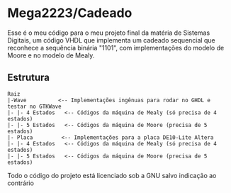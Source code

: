 # Mega2223/Cadeado

Esse é o meu código para o meu projeto final da matéria de Sistemas Digitais, um código VHDL que implementa um cadeado sequencial que reconhece a sequência binária "1101", com implementações do modelo de Moore e no modelo de Mealy.

## Estrutura

```
Raiz  
|-Wave          <-- Implementações ingênuas para rodar no GHDL e testar no GTKWave   
|- |- 4 Estados   <-- Códigos da máquina de Mealy (só precisa de 4 estados)   
|- |- 5 Estados   <-- Códigos da máquina de Moore (precisa de 5 estados)   
|- Placa         <-- Implementações para a placa DE10-Lite Altera   
|- |- 4 Estados   <-- Códigos da máquina de Mealy (só precisa de 4 estados)   
|- |- 5 Estados   <-- Códigos da máquina de Moore (precisa de 5 estados)
```

Todo o código do projeto está licenciado sob a GNU salvo indicação ao contrário
